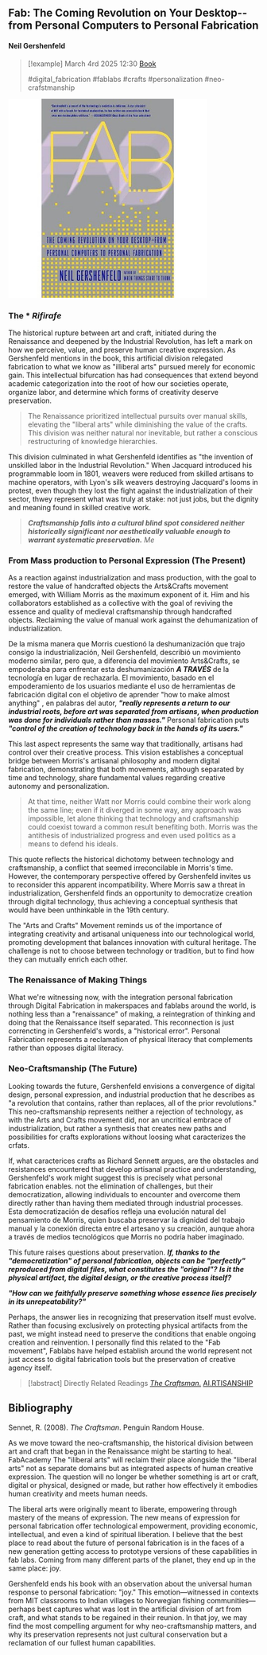 ## Fab: The Coming Revolution on Your Desktop--from Personal Computers to Personal Fabrication
#### Neil Gershenfeld

> [!example] March 4rd 2025 12:30
> [Book](https://www.amazon.com/Fab-Revolution-Desktop-Computers-Fabrication/dp/0465027466)
>
> #digital_fabrication #fablabs #crafts #personalization #neo-crafstmanship

![FAB.png](./IMG/FAB.png)

### The * *Rifirafe*
The historical rupture between art and craft, initiated during the Renaissance and deepened by the Industrial Revolution, has left a mark on how we perceive, value, and preserve human creative expression. As Gershenfeld mentions in the book, this artificial division relegated fabrication to what we know as "illiberal arts" pursued merely for economic gain. This intellectual bifurcation has had consequences that extend beyond academic categorization into the root of how our societies operate, organize labor, and determine which forms of creativity deserve preservation.

>The Renaissance prioritized intellectual pursuits over manual skills, elevating the "liberal arts" while diminishing the value of the crafts. This division was neither natural nor inevitable, but rather a conscious restructuring of knowledge hierarchies. 

This division culminated in what Gershenfeld identifies as "the invention of unskilled labor in the Industrial Revolution." When Jacquard introduced his programmable loom in 1801, weavers were reduced from skilled artisans to machine operators, with Lyon's silk weavers destroying Jacquard's looms in protest, even though they lost the fight against the industrialization of their sector, thwey represent what was truly at stake: not just jobs, but the dignity and meaning found in skilled creative work.

>***Craftsmanship falls into a cultural blind spot considered neither historically significant nor aesthetically valuable enough to warrant systematic preservation.***
>*Me*

### From Mass production to Personal Expression (The Present)

As a reaction against industrialization and mass production, with the goal to restore the value of handcrafted objects the Arts&Crafts movement emerged, with William Morris as the maximum exponent of it. Him and his collaborators established as a collective with the goal of reviving the essence and quality of medieval craftsmanship through handcrafted objects. Reclaiming the value of manual work against the dehumanization of industrialization.

De la misma manera que Morris cuestionó la deshumanización que trajo consigo la industrialización, Neil Gershenfeld, describió un movimiento moderno similar, pero que, a diferencia del movimiento Arts&Crafts, se empoderaba para enfrentar esta deshumanización ***A TRAVÉS*** de la tecnología en lugar de rechazarla. El movimiento, basado en el empoderamiento de los usuarios mediante el uso de herramientas de fabricación digital con el objetivo de aprender "how to make almost anything" , en palabras del autor, ***"really represents a return to our industrial roots, before art was separated from artisans, when production was done for individuals rather than masses."*** Personal fabrication puts ***"control of the creation of technology back in the hands of its users."*** 

This last aspect represents the same way that traditionally, artisans had control over their creative process. This vision establishes a conceptual bridge between Morris's artisanal philosophy and modern digital fabrication, demonstrating that both movements, although separated by time and technology, share fundamental values regarding creative autonomy and personalization.

> At that time, neither Watt nor Morris could combine their work along the same line; even if it diverged in some way, any approach was impossible, let alone thinking that technology and craftsmanship could coexist toward a common result benefiting both. Morris was the antithesis of industrialized progress and even used politics as a means to defend his ideals.

This quote reflects the historical dichotomy between technology and craftsmanship, a conflict that seemed irreconcilable in Morris's time. However, the contemporary perspective offered by Gershenfeld invites us to reconsider this apparent incompatibility. Where Morris saw a threat in industrialization, Gershenfeld finds an opportunity to democratize creation through digital technology, thus achieving a conceptual synthesis that would have been unthinkable in the 19th century.

The "Arts and Crafts" Movement reminds us of the importance of integrating creativity and artisanal uniqueness into our technological world, promoting development that balances innovation with cultural heritage. The challenge is not to choose between technology or tradition, but to find how they can mutually enrich each other.

### The Renaissance of Making Things

What we're witnessing now, with the integration personal fabrication through Digital Fabrication in makerspaces and fablabs around the world, is nothing less than a "renaissance" of making, a reintegration of thinking and doing that the Renaissance itself separated. This reconnection is just correncting in Gershenfeld's words, a "historical error". Personal Fabrication represents a reclamation of physical literacy that complements rather than opposes digital literacy.

### Neo-Craftsmanship (The Future)

Looking towards the future, Gershenfeld envisions a convergence of digital design, personal expression, and industrial production that he describes as "a revolution that contains, rather than replaces, all of the prior revolutions." This neo-craftsmanship represents neither a rejection of technology, as with the Arts and Crafts movement did, nor an uncritical embrace of industrialization, but rather a synthesis that creates new paths and possibilities for crafts explorations without loosing what caracterizes the crfats.

If, what caracterices crafts as Richard Sennett argues, are the obstacles and resistances encountered that develop artisanal practice and understanding, Gershenfeld's work might suggest this is precisely what personal fabrication enables. not the elimination of challenges, but their democratization, allowing individuals to encounter and overcome them directly rather than having them mediated through industrial processes. Esta democratización de desafíos refleja una evolución natural del pensamiento de Morris, quien buscaba preservar la dignidad del trabajo manual y la conexión directa entre el artesano y su creación, aunque ahora a través de medios tecnológicos que Morris no podría haber imaginado.

This future raises questions about preservation. ***If, thanks to the "democratization" of personal fabrication, objects can be "perfectly" reproduced from digital files, what constitutes the "original"?*** ***Is it the physical artifact, the digital design, or the creative process itself?*** 

***"How can we faithfully preserve something whose essence lies precisely in its unrepeatability?"***

Perhaps, the answer lies in recognizing that preservation itself must evolve. Rather than focusing exclusively on protecting physical artifacts from the past, we might instead need to preserve the conditions that enable ongoing creation and reinvention. I personally find this related to the "Fab movement", Fablabs have helped establish around the world represent not just access to digital fabrication tools but the preservation of creative agency itself.


> [!abstract] Directly Related Readings
> [_The Craftsman_.](The_Craftsman.md) 
> [AI.RTISANSHIP](../Personal_Projects/AI.RTISANSHIP.md)



## Bibliography

Sennet, R. (2008). _The Craftsman_. Penguin Random House.





As we move toward the neo-craftsmanship, the historical division between art and craft that began in the Renaissance might be starting to heal. FabAcademy 
The "iliberal arts" will reclaim their place alongside the "liberal arts" not as separate domains but as integrated aspects of human creative expression. The question will no longer be whether something is art or craft, digital or physical, designed or made, but rather how effectively it embodies human creativity and meets human needs.






The liberal arts were originally meant to liberate, empowering through mastery of the means of expression. The new means of expression for personal fabrication offer technological empowerment, providing economic, intellectual, and even a kind of spiritual liberation.
I believe that the best place to read about the future of personal fabrication is in the faces of a new generation getting access to prototype versions of these capabilities in fab labs. Coming from many different parts of the planet, they end up in the same place: joy.


Gershenfeld ends his book with an observation about the universal human response to personal fabrication: "joy." This emotion—witnessed in contexts from MIT classrooms to Indian villages to Norwegian fishing communities—perhaps best captures what was lost in the artificial division of art from craft, and what stands to be regained in their reunion. In that joy, we may find the most compelling argument for why neo-craftsmanship matters, and why its preservation represents not just cultural conservation but a reclamation of our fullest human capabilities.









